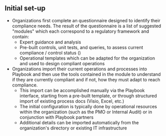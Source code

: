 ## Initial set-up

* Organizations first complete an questionnaire designed to identify their compliance needs. The result of the questionnaire is a list of suggested "modules" which each correspond to a regulatory framework and contain:
  * Expert guidance and analysis
  * Pre-built controls, unit tests, and queries, to assess current compliance / control status ()
  * Operational templates which can be adapted for the organization and used to design compliant operations
* Organizations import their current operations and processes into Playbook and then use the tools contained in the module to understand if they are currently compliant and if not, how they must adapt to reach compliance.
  * This import can be accomplished manually via the Playbook interface, starting from a pre-built template, or through structured import of existing process docs (Visio, Excel, etc.)
  * The initial configuration is typically done by operational resources within the organization (such as the PMO or Internal Audit) or in conjunction with Playbook partners
  * Additional details can be imported automatically from the organization's directory or existing IT infrastructure 
